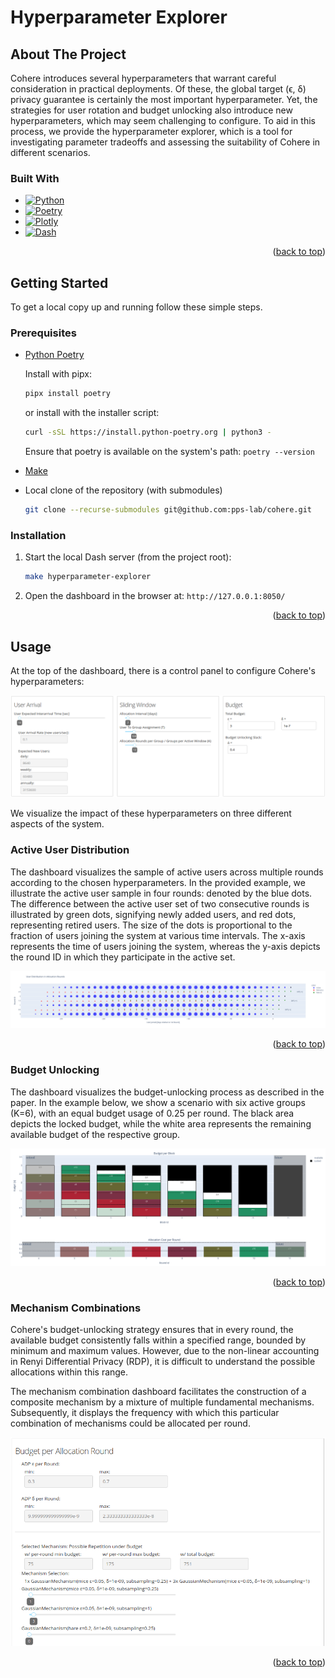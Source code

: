 # Hyperparameter Explorer

<a name="readme-top"></a>


<!-- ABOUT THE PROJECT -->
## About The Project

Cohere introduces several hyperparameters that warrant careful consideration in practical
deployments.
Of these, the global target (ϵ, δ) privacy guarantee is certainly the most important hyperparameter.
Yet, the strategies for user rotation and budget unlocking also introduce new hyperparameters, which may seem challenging to configure.
To aid in this process, we provide the hyperparameter explorer, which is a tool for investigating parameter tradeoffs and assessing the suitability of Cohere in different scenarios.



### Built With

* [![Python][python-shield]][python-url]
* [![Poetry][poetry-shield]][poetry-url]
* [![Plotly][plotly-shield]][plotly-url]
* [![Dash][dash-shield]][dash-url]


<p align="right">(<a href="#readme-top">back to top</a>)</p>



<!-- GETTING STARTED -->
## Getting Started

To get a local copy up and running follow these simple steps.

### Prerequisites

* [Python Poetry](https://python-poetry.org/)

    Install with pipx:
    ```sh
    pipx install poetry
    ```

    or install with the installer script:
    ```sh
    curl -sSL https://install.python-poetry.org | python3 -
    ```

    Ensure that poetry is available on the system's path: `poetry --version`



* [Make](https://www.gnu.org/software/make/)

* Local clone of the repository (with submodules)
    ```sh
    git clone --recurse-submodules git@github.com:pps-lab/cohere.git
    ```


### Installation


1.  Start the local Dash server (from the project root):
    ```sh
    make hyperparameter-explorer
    ```

2. Open the dashboard in the browser at: `http://127.0.0.1:8050/`


<p align="right">(<a href="#readme-top">back to top</a>)</p>



<!-- USAGE EXAMPLES -->
## Usage


At the top of the dashboard, there is a control panel to configure Cohere's hyperparameters:

[![Hyperparameter Controls][hyperparam-controls]](hyperparam-controls)

We visualize the impact of these hyperparameters on three different aspects of the system.


### Active User Distribution

The dashboard visualizes the sample of active users across multiple rounds according to the chosen hyperparameters.
In the provided example, we illustrate the active user sample in four rounds: denoted by the blue dots.
The difference between the active user set of two consecutive rounds is illustrated by green dots, signifying newly added users, and red dots, representing retired users.
The size of the dots is proportional to the fraction of users joining the system at various time intervals.
The x-axis represents the time of users joining the system, whereas the y-axis depicts the round ID in which they participate in the active set.

[![Active User Distribution][hyperparam-user-distribution]](hyperparam-user-distribution)

<p align="right">(<a href="#readme-top">back to top</a>)</p>


### Budget Unlocking

The dashboard visualizes the budget-unlocking process as described in the paper.
In the example below, we show a scenario with six active groups (K=6), with an equal budget usage of 0.25 per round.
The black area depicts the locked budget, while the white area represents the remaining available budget of the respective group.

[![Budget Unlocking][hyperparam-budget-unlocking]](hyperparam-budget-unlocking)

<p align="right">(<a href="#readme-top">back to top</a>)</p>


### Mechanism Combinations

Cohere's budget-unlocking strategy ensures that in every round, the available budget consistently falls within a specified range, bounded by minimum and maximum values.
However, due to the non-linear accounting in Renyi Differential Privacy (RDP), it is difficult to understand the possible allocations within this range.

The mechanism combination dashboard facilitates the construction of a composite mechanism by a mixture of multiple fundamental mechanisms.
Subsequently, it displays the frequency with which this particular combination of mechanisms could be allocated per round.


[![Mechanism][hyperparam-mech-combination]](hyperparam-mech-combination)

<p align="right">(<a href="#readme-top">back to top</a>)</p>



<!-- MARKDOWN LINKS & IMAGES -->

[python-shield]: https://img.shields.io/badge/python-grey?style=for-the-badge&logo=python
[python-url]: https://www.python.org/

[poetry-shield]: https://img.shields.io/badge/poetry-grey?style=for-the-badge&logo=poetry
[poetry-url]: https://python-poetry.org/


[plotly-shield]: https://img.shields.io/badge/plotly-grey?style=for-the-badge&logo=plotly
[plotly-url]: https://plotly.com/


[dash-shield]: https://img.shields.io/badge/dash-grey?style=for-the-badge&logo=plotly
[dash-url]: https://dash.plotly.com/


[hyperparam-controls]: ./../.github/resources/hyperparam-controls.png

[hyperparam-budget-unlocking]: ./../.github/resources/hyperparam-budget-unlocking.png

[hyperparam-user-distribution]: ./../.github/resources/hyperparam-user-distribution.png

[hyperparam-mech-combination]: ./../.github/resources/hyperparam-mech-combination.png
